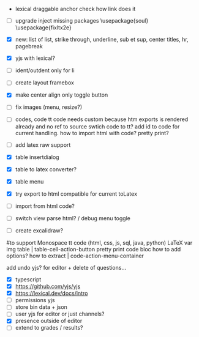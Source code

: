 - lexical draggable anchor check how link does it
- [ ] upgrade inject missing packages
\usepackage{soul}
\usepackage{fixltx2e}

- [x] new: list of list, strike through, underline, sub et sup, center titles, hr, pagebreak
- [x] yjs with lexical?
- [ ] ident/outdent only for li
- [ ] create layout framebox
- [x] make center align only toggle button
- [ ] fix images (menu, resize?)
- [ ] codes, code tt
	code needs custom because htm exports is rendered already and no ref to source
	swtich code to tt?
	add id to code for current handling.
	how to import html with code?
	pretty print?
- [ ] add latex raw support
- [x] table insertdialog
- [x] table to latex converter?
- [x] table menu

- [x] try export to html compatible for current toLatex
- [ ] import from html code?
- [ ] switch view parse html? / debug menu toggle
- [ ] create excalidraw?

#to support
Monospace tt
code (html, css, js, sql, java, python)
LaTeX var
img
table | table-cell-action-button
pretty print code bloc how to add options? how to extract | code-action-menu-container

add undo yjs? for editor + delete of questions...
- [x] typescript
- [x] https://github.com/yjs/yjs
- [x] https://lexical.dev/docs/intro
- [ ] permissions yjs
- [ ] store bin data + json
- [ ] user yjs for editor or just channels?
- [x] presence outside of editor
- [ ] extend to grades / results?
